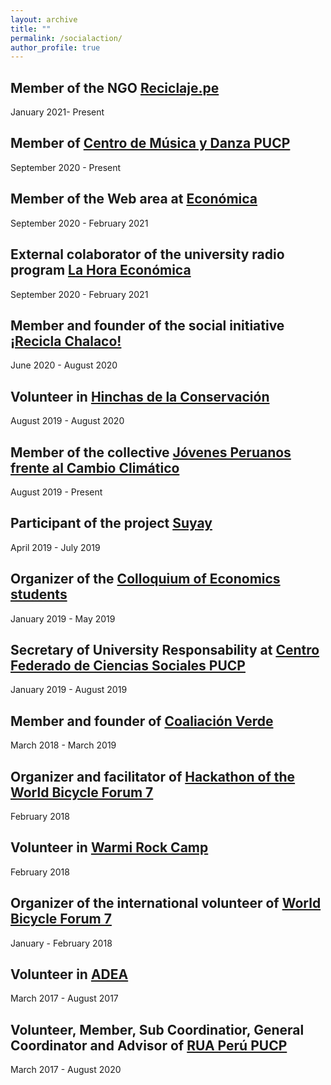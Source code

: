 ```yaml
---
layout: archive
title: ""
permalink: /socialaction/
author_profile: true
---
```


## Member of the NGO [Reciclaje.pe](https://reciclaje.pe/)
January 2021- Present

## Member of [Centro de Música y Danza PUCP](https://www.facebook.com/CEMDUCPUCP)
September 2020 - Present

## Member of the Web area at [Económica](https://economica.pe/)
September 2020 - February 2021

## External colaborator of the university radio program [La Hora Económica](https://www.facebook.com/Hora-Econ%C3%B3mica-1895242167385938)
September 2020 - February 2021

## Member and founder of the social initiative [¡Recicla Chalaco!](https://www.facebook.com/Recicla.Chalaco/)
June 2020 - August 2020

## Volunteer in [Hinchas de la Conservación](https://www.facebook.com/hinchasdelaconservacion)
August 2019 - August 2020

## Member of the collective [Jóvenes Peruanos frente al Cambio Climático](https://www.facebook.com/jpccperu)
August 2019 - Present

## Participant of the project [Suyay](https://jpccperu.com/equipos/suyay/)
April 2019 - July 2019

## Organizer of the [Colloquium of Economics students](https://www.facebook.com/coloquioestudianteseconomiapucp)
January 2019 - May 2019

## Secretary of University Responsability at [Centro Federado de Ciencias Sociales PUCP](https://www.facebook.com/cf.sociales) 
January 2019 - August 2019

## Member and founder of [Coaliación Verde](https://www.facebook.com/Coalici%C3%B3n-Verde-786441915064180)
March 2018 - March 2019

## Organizer and facilitator of [Hackathon of the World Bicycle Forum 7](https://www.facebook.com/photo.php?fbid=1018283028334343&set=t.100007369514531&type=3)
February 2018

## Volunteer in [Warmi Rock Camp](https://proa.pe/ong/warmi-rock-camp-peru)
February 2018

## Organizer of the international volunteer of [World Bicycle Forum 7](https://www.facebook.com/ForoMundialBici)
January - February 2018

## Volunteer in [ADEA](https://www.facebook.com/adeaperu)
March 2017 - August 2017

## Volunteer, Member, Sub Coordinatior, General Coordinator and Advisor of [RUA Perú PUCP](https://www.facebook.com/ruapucp)
March 2017 - August 2020


